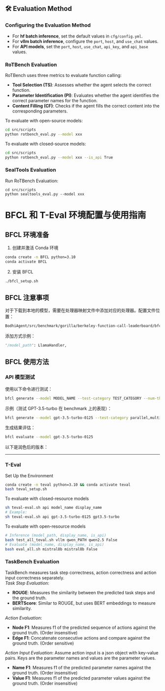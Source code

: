## 🛠️ Evaluation Method

### Configuring the Evaluation Method
- For **hf batch inference**, set the default values in `cfg/config.yml`.
- For **vllm batch inference**, configure the `port`, `host`, and `use_chat` values.
- For **API models**, set the `port`, `host`, `use_chat`, `api_key`, and `api_base` values.

### RoTBench Evaluation
RoTBench uses three metrics to evaluate function calling: 
- **Tool Selection (TS)**: Assesses whether the agent selects the correct function.
- **Parameter Identification (PI)**: Evaluates whether the agent identifies the correct parameter names for the function.
- **Content Filling (CF)**: Checks if the agent fills the correct content into the corresponding parameters.

To evaluate with open-source models:
```bash
cd src/scripts
python rotbench_eval.py --model xxx
```

To evaluate with closed-source models:
```bash
cd src/scripts
python rotbench_eval.py --model xxx --is_api True
```

### SealTools Evaluation

Run RoTBench Evaluation:
```
cd src/scripts
python sealtools_eval.py --model xxx
```

# BFCL 和 T-Eval 环境配置与使用指南

## BFCL 环境准备

1. 创建并激活 Conda 环境
```bash
conda create -n BFCL python=3.10
conda activate BFCL
```

2. 安装 BFCL
```bash
./bfcl_setup.sh
```

## BFCL 注意事项

对于下载到本地的模型，需要在处理器映射文件中添加对应的处理器。配置文件位置：
```bash
BodhiAgent/src/benchmark/gorilla/berkeley-function-call-leaderboard/bfcl/model_handler/handler_map.py
```

添加方式示例：
```python
"/model_path": LlamaHandler,
```

## BFCL 使用方法

### API 模型测试
使用以下命令进行测试：
```bash
bfcl generate --model MODEL_NAME --test-category TEST_CATEGORY --num-threads 1
```

示例（测试 GPT-3.5-turbo 在 benchmark 上的表现）：
```bash
bfcl generate --model gpt-3.5-turbo-0125 --test-category parallel,multiple,simple,parallel_multiple,java,javascript,irrelevance,multi_turn --num-threads 1
```

生成结果评估：
```bash
bfcl evaluate --model gpt-3.5-turbo-0125
```

以下是润色后的版本：

---

### T-Eval
Set Up the Environment
```bash
conda create -n teval python=3.10 && conda activate teval
bash teval_setup.sh
```
To evaluate with closed-resource models
```bash
sh teval-eval.sh api model_name display_name
# Example:
sh teval-eval.sh api gpt-3.5-turbo-0125 gpt3.5-turbo
```

To evaluate with open-resource models
```bash
# Inference (model_path, display_name, is_api)
bash test_all_teval.sh vllm qwen_PATH qwen2.5 False  
# Evaluate (model_name, display_name, is_api)
bash eval_all.sh mistral8b mistral8b False  
```

### TaskBench Evaluation

TaskBench measures task step correctness, action correctness and action input correctness separately.  
*Task Step Evaluation*:
- **ROUGE**: Measures the similarity between the predicted task steps and the ground truth.
- **BERTScore**: Similar to ROUGE, but uses BERT embeddings to measure similarity.

*Action Evaluation*:
- **Node F1**: Measures f1 of the predicted sequence of actions against the ground truth. (Order insensitive)  
- **Edge F1**: Concatenate consecutive actions and compare against the ground truth. (Order sensitive)

*Action Input Evaluation*:
Assume action input is a json object with key-value pairs. Keys are the parameter names and values are the parameter values.
- **Name F1**: Measures f1 of the predicted parameter names against the ground truth. (Order insensitive)  
- **Value F1**: Measures f1 of the predicted parameter values against the ground truth. (Order insensitive)
